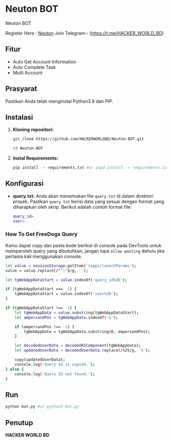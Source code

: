 # Neuton BOT
Neuton BOT

Register Here : [Neuton](https://t.me/NEUTON2024Bot/neuton?startapp=kentId980269339)
Join Telegram:- (https://t.me/HACKER_WORLD_BD)
## Fitur

  - Auto Get Account Information
  - Auto Complete Task
  - Multi Account

## Prasyarat

Pastikan Anda telah menginstal Python3.9 dan PIP.

## Instalasi

1. **Kloning repositori:**
   ```bash
   git clone https://github.com/HACKERWORLDBD/Neuton-BOT.git
   ```
   ```bash
   cd Neuton-BOT
   ```

2. **Instal Requirements:**
   ```bash
   pip install -r requirements.txt #or pip3 install -r requirements.txt
   ```

## Konfigurasi

- **query.txt:** Anda akan menemukan file `query.txt` di dalam direktori proyek. Pastikan `query.txt` berisi data yang sesuai dengan format yang diharapkan oleh skrip. Berikut adalah contoh format file:

  ```bash
  query_id=
  user=
  ```

### How To Get FreeDogs Query

Kamu dapat copy dan paste kode berikut di console pada DevTools untuk memperoleh query yang dibutuhkan, jangan lupa `allow pasting` dahulu jika pertama kali menggunakan console.

```bash
let value = sessionStorage.getItem('tapps/launchParams');
value = value.replace(/^"|"$/g, '');

let tgWebAppDataStart = value.indexOf('query_id%3D');

if (tgWebAppDataStart === -1) {
    tgWebAppDataStart = value.indexOf('user%3D');
}

if (tgWebAppDataStart !== -1) {
    let tgWebAppData = value.substring(tgWebAppDataStart);
    let ampersandPos = tgWebAppData.indexOf('&');

    if (ampersandPos !== -1) {
        tgWebAppData = tgWebAppData.substring(0, ampersandPos);
    }

    let decodedUserData = decodeURIComponent(tgWebAppData);
    let updatedUserData = decodedUserData.replace(/%25/g, '%');

    copy(updatedUserData);
    console.log('Query Id is copied.');
} else {
    console.log('Query Id not found.');
}
```

## Run

```bash
python bot.py #or python3 bot.py
```

## Penutup

**HACKER WORLD BD**